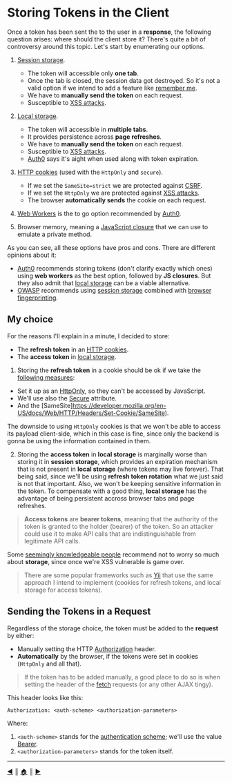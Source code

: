 # Storing Tokens in the Client
Once a token has been sent the to the user in a **response**, the following question arises: where should the client store it? There's quite a bit of controversy around this topic. Let's start by enumerating our options.

1. [Session storage](https://developer.mozilla.org/en-US/docs/Web/API/Window/sessionStorage).

    * The token will accessible only **one tab**.
    * Once the tab is closed, the session data got destroyed. So it's not a valid option if we intend to add a feature like [remember me](https://www.phptutorial.net/php-tutorial/php-remember-me/).
    * We have to **manually send the token** on each request.
    * Susceptible to [XSS attacks](https://en.wikipedia.org/wiki/Cross-site_scripting).

2. [Local storage](https://developer.mozilla.org/en-US/docs/Web/API/Window/localStorage).

    * The token will accessible in **multiple tabs**.
    * It provides persistence across **page refreshes**. 
    * We have to **manually send the token** on each request.
    * Susceptible to [XSS attacks](https://en.wikipedia.org/wiki/Cross-site_scripting).
    * [Auth0](https://auth0.com/docs/secure/security-guidance/data-security/token-storage#browser-local-storage-scenarios) says it's aight when used along with token expiration.

3. [HTTP cookies](https://developer.mozilla.org/en-US/docs/Web/HTTP/Cookies) (used with the `HttpOnly`  and `secure`).

    * If we set the `SameSite=strict` we are protected against [CSRF](https://en.wikipedia.org/wiki/Cross-site_request_forgery).
    * If we set the `HttpOnly` we are protected against [XSS attacks](https://en.wikipedia.org/wiki/Cross-site_scripting).
    * The browser **automatically sends** the cookie on each request.

4. [Web Workers](https://developer.mozilla.org/en-US/docs/Web/API/Web_Workers_API) is the to go option recommended by [Auth0](https://auth0.com/docs/secure/security-guidance/data-security/token-storage#browser-in-memory-scenarios).

5. Browser memory, meaning a [JavaScript closure](https://developer.mozilla.org/en-US/docs/Web/JavaScript/Closures#emulating_private_methods_with_closures) that we can use to emulate a private method.

As you can see, all these options have pros and cons. There are different opinions about it:

* [Auth0](https://auth0.com/docs/secure/security-guidance/data-security/token-storage) recommends storing tokens (don't clarify exactly which ones) using **web workers** as the best option, followed by **JS closures**. But they also admit that [local storage](https://auth0.com/docs/secure/security-guidance/data-security/token-storage#browser-local-storage-scenarios) can be a viable alternative.
* [OWASP]() recommends using [session storage](https://cheatsheetseries.owasp.org/cheatsheets/JSON_Web_Token_for_Java_Cheat_Sheet.html#token-storage-on-client-side) combined with [browser fingerprinting](https://en.wikipedia.org/wiki/Device_fingerprint#Browser_fingerprint).

## My choice
For the reasons I'll explain in a minute, I decided to store:

* The **refresh token** in an [HTTP cookies](https://developer.mozilla.org/en-US/docs/Web/HTTP/Cookies).
* The **access token** in [local storage](https://developer.mozilla.org/en-US/docs/Web/API/Window/localStorage).

1. Storing the **refresh token** in a cookie should be ok if we take the [following measures](https://cheatsheetseries.owasp.org/cheatsheets/JSON_Web_Token_for_Java_Cheat_Sheet.html#token-sidejacking):

* Set it up as an [HttpOnly](https://owasp.org/www-community/HttpOnly), so they can't be accessed by JavaScript.
* We'll use also the [Secure](https://developer.mozilla.org/en-US/docs/Web/HTTP/Headers/Set-Cookie#secure) attribute.
* And the [SameSite]https://developer.mozilla.org/en-US/docs/Web/HTTP/Headers/Set-Cookie/SameSite).

 The downside to using `HttpOnly` cookies is that we won't be able to access its payload client-side, which in this case is fine, since only the backend is gonna be using the information contained in them.

2. Storing the **access token** in **local storage** is marginally worse than storing it in **session storage**, which provides an expiration mechanism that is not present in **local storage** (where tokens may live forever). That being said, since we'll be using **refresh token rotation** what we just said is not that important. Also, we won't be keeping sensitive information in the token. To compensate with a good thing, **local storage** has the advantage of being persistent accross browser tabs and page refreshes.

> **Access tokens** are **bearer tokens**, meaning that the authority of the token is granted to the holder (bearer) of the token. So an attacker could use it to make API calls that are indistinguishable from legitimate API calls.

 Some [seemingly knowledgeable people](https://pragmaticwebsecurity.com/articles/oauthoidc/localstorage-xss.html) recommend not to worry so much about **storage**, since once we're XSS vulnerable is game over.

> There are some popular frameworks such as [Yii](https://www.yiiframework.com/wiki/2568/jwt-authentication-tutorial?revision=2#token-expired) that use the same approach I intend to implement (cookies for refresh tokens, and local storage for access tokens).

## Sending the Tokens in a Request
Regardless of the storage choice, the token must be added to the **request** by either:

* Manually setting the HTTP [Authorization](https://developer.mozilla.org/en-US/docs/Web/HTTP/Headers/Authorization) header.
* **Automatically** by the browser, if the tokens were set in cookies (`HttpOnly` and all that).

> If the token has to be added manually, a good place to do so is when setting the header of the [fetch](https://developer.mozilla.org/en-US/docs/Web/API/Fetch_API) requests (or any other AJAX tingy).

This header looks like this:
```
Authorization: <auth-scheme> <authorization-parameters>
```

Where:

1. `<auth-scheme>` stands for the [authentication scheme](https://developer.mozilla.org/en-US/docs/Web/HTTP/Authentication#authentication_schemes); we'll use the value [Bearer](https://datatracker.ietf.org/doc/html/rfc6750).
2. `<authorization-parameters>` stands for the token itself.


---
[:arrow_backward:][back] ║ [:house:][home] ║ [:arrow_forward:][next]

<!-- navigation -->
[home]: ../README.md
[back]: ./token_rotation.md
[next]: ./authorize_access.md